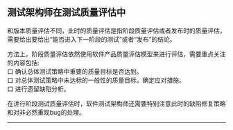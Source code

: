 ## 测试架构师在测试质量评估中

和版本质量评估不同，此时的质量评估是指阶段质量评估或者发布时的质量评估，需要给出要给出“能否进入下一阶段的测试”或者“发布”的结论。

方法上，阶段质量评估依然使用软件产品质量评估模型来进行评估，需要重点关注的内容包括:</br>
口  确认总体测试策略中重要的质量目标是否达到。</br>
口  对总体测试策略中未达标的一般性的质量目标，确定应对措施。</br>
口  进行遗留缺陷分析。</br>

在进行阶段测试质量评估时，软件测试架构师还需要特别注意此时的缺陷修复策略和对非必然重现bug的处理。

* * *
